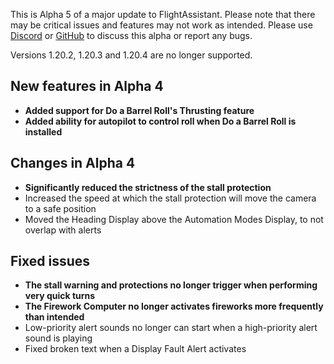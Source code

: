 This is Alpha 5 of a major update to FlightAssistant. Please note that there may be critical issues and features may
not work as intended. Please use [Discord](https://discord.gg/5kcBCvnbTp)
or [GitHub](https://github.com/Octol1ttle/FlightAssistant) to discuss this alpha or report any bugs.

Versions 1.20.2, 1.20.3 and 1.20.4 are no longer supported.

## New features in Alpha 4
- **Added support for Do a Barrel Roll's Thrusting feature**
- **Added ability for autopilot to control roll when Do a Barrel Roll is installed**

## Changes in Alpha 4
- **Significantly reduced the strictness of the stall protection**
- Increased the speed at which the stall protection will move the camera to a safe position
- Moved the Heading Display above the Automation Modes Display, to not overlap with alerts

## Fixed issues
- **The stall warning and protections no longer trigger when performing very quick turns**
- **The Firework Computer no longer activates fireworks more frequently than intended**
- Low-priority alert sounds no longer can start when a high-priority alert sound is playing
- Fixed broken text when a Display Fault Alert activates
